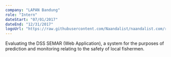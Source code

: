 ```yaml
---
company: "LAPAN Bandung"
role: "Intern"
dateStart: "07/01/2017"
dateEnd: "12/31/2017"
logoUrl: "https://raw.githubusercontent.com/Naandalist/naandalist.com/refs/heads/main/public/logo-company/lapan-logo.png"
---
```


Evaluating the DSS SEMAR (Web Application), a system for the purposes of prediction and monitoring relating to the safety of local fishermen.